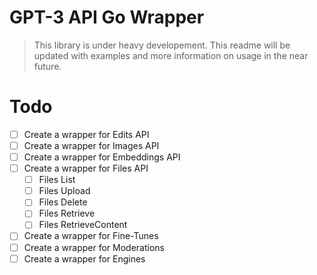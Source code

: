 # GPT-3 API Go Wrapper

> This library is under heavy developement. This readme will be updated with examples and more information on usage in the near future.

# Todo

- [ ] Create a wrapper for Edits API
- [ ] Create a wrapper for Images API
- [ ] Create a wrapper for Embeddings API
- [ ] Create a wrapper for Files API
  - [ ] Files List
  - [ ] Files Upload
  - [ ] Files Delete
  - [ ] Files Retrieve
  - [ ] Files RetrieveContent
- [ ] Create a wrapper for Fine-Tunes
- [ ] Create a wrapper for Moderations
- [ ] Create a wrapper for Engines